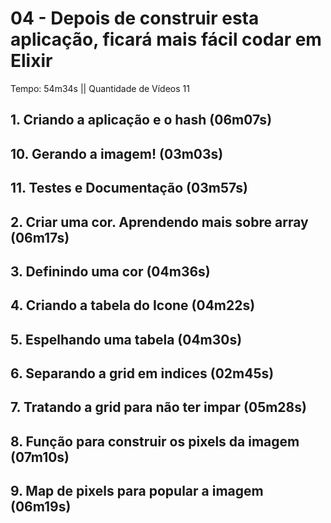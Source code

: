 # 04 - Depois de construir esta aplicação, ficará mais fácil codar em Elixir

Tempo: 54m34s || Quantidade de Vídeos 11

## 1. Criando a aplicação e o hash (06m07s)



## 10. Gerando a imagem! (03m03s)



## 11. Testes e Documentação (03m57s)



## 2. Criar uma cor. Aprendendo mais sobre array (06m17s)



## 3. Definindo uma cor (04m36s)



## 4. Criando a tabela do Icone (04m22s)



## 5. Espelhando uma tabela (04m30s)



## 6. Separando a grid em indices (02m45s)



## 7. Tratando a grid para não ter impar (05m28s)



## 8. Função para construir os pixels da imagem (07m10s)



## 9. Map de pixels para popular a imagem (06m19s)



